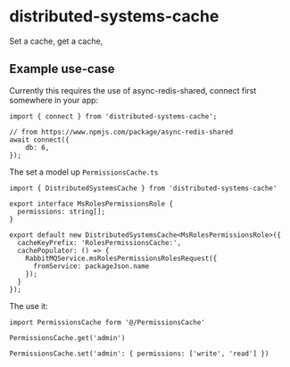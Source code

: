 # distributed-systems-cache

Set a cache, get a cache, 

## Example use-case

Currently this requires the use of async-redis-shared, connect first somewhere in your app:

```
import { connect } from 'distributed-systems-cache';

// from https://www.npmjs.com/package/async-redis-shared
await connect({
    db: 6,
});
```

The set a model up `PermissionsCache.ts`

```
import { DistributedSystemsCache } from 'distributed-systems-cache'

export interface MsRolesPermissionsRole {
  permissions: string[];
}

export default new DistributedSystemsCache<MsRolesPermissionsRole>({
  cacheKeyPrefix: 'RolesPermissionsCache:',
  cachePopulator: () => {
    RabbitMQService.msRolesPermissionsRolesRequest({
      fromService: packageJson.name
    });
  }
});
```

The use it:

```
import PermissionsCache form '@/PermissionsCache'

PermissionsCache.get('admin')

PermissionsCache.set('admin': { permissions: ['write', 'read'] })
```
